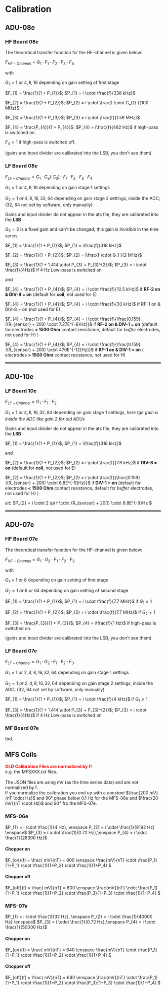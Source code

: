 # Calibration

## ADU-08e

### HF Board 08e

The theoretical transfer function for the HF-channel is given below:

$F_{HF - Channel} = G_{1} \cdot F_{1} \cdot F_{2} \cdot F_{3} \cdot F_{4}$

with

$G_{1} = 1 \ or\  4, 8, 16$  depending on gain setting of first stage


$F_{1} = \frac{1}{1 + P_{1}}$; $P_{1} = i \cdot \frac{f}{338 kHz}$

$F_{2} = \frac{1}{1 + P_{2}}$; $P_{2} = i \cdot \frac{f \cdot G_{1} }{100 MHz}$

$F_{3} = \frac{1}{1 + P_{3}}$; $P_{3} = i \cdot \frac{f}{1.59 MHz}$

$F_{4} = \frac{P_{4}}{1 + P_{4}}$; $P_{4} = i\frac{f}{482 Hz}$
if high-pass is switched on.

$F_{4} = 1$
if high-pass is switched off.  

(gains and input divider are calibrated into the LSB, you don't see them)

### LF Board 08e

$F_{LF - Channel} = G_{1} \cdot G_{2} (\cdot G_{3})  \cdot F_{1} \cdot F_{2} \cdot F_{3} \cdot F_{4}$


$G_{1} = 1 \ or\ 4, 8, 16$ depending on gain stage 1 settings

$G_{2} = 1 \ or\  4, 8, 16, 32, 64$ depending on gain stage 2 settings, inside the ADC; (32, 64 not set by software, only manually)

Gains and input divider do not appear in the ats file, they are calibrated into the **LSB**

$G_{3} = 2$ is a fixed gain and can't be changed; this gain is *invisible* in the time series 

$F_{1} = \frac{1}{1 + P_{1}}$; $P_{1} = i\frac{f}{318 kHz}$

$F_{2} = \frac{1}{1 + P_{2}}$; $P_{2} = i\frac{f \cdot G_1 }{2 MHz}$

$F_{3} = \frac{1}{1 + 1.414 \cdot P_{3} + P_{3}^{2}}$; $P_{3} = i \cdot \frac{f}{4Hz}$
if 4 Hz Low-pass is switched on


and

$F_{4} = \frac{1}{1 + P_{4}}$;
$P_{4} = i \cdot \frac{f}{10.5 kHz}$ if **RF-2 on & DIV-8 = on** (default for **coil**, not used for E)


$F_{4} = \frac{1}{1 + P_{4}}$;
$P_{4} = i \cdot \frac{f}{30 kHz}$ if RF-1 on & DIV-8 = on (not used for E)


$F_{4} = \frac{1}{1 + P_{4}}$;
$P_{4} = i \cdot \frac{f}{\frac{0.159}{(R_{sensor} + 200) \cdot 7.27E^{-9}Hz}}$
if **RF-2 on & DIV-1 = on** (default for electrodes **< 1500 Ohm** contact resistance, default for *buffer* electrodes, not used for H) )


$F_{4} = \frac{1}{1 + P_{4}}$;
$P_{4} = i \cdot \frac{f}{\frac{0.159}{(R_{sensor} + 200) \cdot 470E^{-12}Hz}}$
if **RF-1 on & DIV-1 = on** ( electrodes **> 1500 Ohm** contact resistance, not used for H)

<hr style="height:6px;border-width:0;color:gray;background-color:gray">

## ADU-10e

### LF Board 10e

$F_{LF - Channel} = G_{1}  \cdot F_{1}   \cdot F_{2}$


$G_{1} = 1 \ or\ 4, 8, 16, 32, 64$ depending on gain stage 1 settings, *here tge gain is inside the ADC like gain 2 for old ADUs*


Gains and input divider do not appear in the ats file, they are calibrated into the **LSB**


$F_{1} = \frac{1}{1 + P_{1}}$; $P_{1} = i\frac{f}{318 kHz}$

and

$F_{2} = \frac{1}{1 + P_{2}}$;
$P_{2} = i \cdot \frac{f}{7.8 kHz}$ if **DIV-8 = on** (default for **coil**, not used for E)



$F_{2} = \frac{1}{1 + P_{2}}$;
$P_{2} = i \cdot \frac{f}{\frac{0.159}{(R_{sensor} + 200) \cdot 6.8E^{-9}Hz}}$
if **DIV-1 = on** (default for electrodes **< 1500 Ohm** contact resistance, default for *buffer* electrodes, not used for H) )

alt: $P_{2} = i \cdot 2 \pi f \cdot (R_{sensor} + 200) \cdot 6.8E^{-9}Hz $

<hr style="height:6px;border-width:0;color:gray;background-color:gray">

## ADU-07e

### HF Board 07e

The theoretical transfer function for the HF-channel is given below:

$F_{HF - Channel} = G_{1} \cdot G_{2} \cdot F_{1} \cdot F_{2} \cdot F_{3}$

with

$G_{1} = 1 \ or\ 8$  depending on gain setting of first stage

$G_{2} = 1 \ or\ 8 \ or\ 64$  depending on gain setting of second stage


$F_{1} = \frac{1}{1 + P_{1}}$; $P_{1} = i \cdot \frac{f}{7.7 MHz}$ if $G_1 \ne 1$

$F_{2} = \frac{1}{1 + P_{2}}$; $P_{2} = i \cdot \frac{f}{7.7 MHz}$ if $G_2 \ne 1$

$F_{3} = \frac{P_{3}}{1 + P_{3}}$; $P_{4} = i\frac{f}{1 Hz}$
if high-pass is switched on.

(gains and input divider are calibrated into the LSB, you don't see them)

### LF Board 07e

$F_{LF - Channel} = G_{1} \cdot G_{2} \cdot F_{1} \cdot F_{2} \cdot F_{3}$


$G_{1} = 1 \ or\ 2, 4, 8, 16, 32, 64$ depending on gain stage 1 settings

$G_{2} = 1 \ or\ 2, 4, 8, 16, 32, 64$ depending on gain stage 2 settings, inside the ADC; (32, 64 not set by software, only manually)

$F_{1} = \frac{1}{1 + P_{1}}$; $P_{1} = i \cdot \frac{f}{4 kHz}$ if $G_1 \ne 1$

$F_{3} = \frac{1}{1 + 1.414 \cdot P_{3} + P_{3}^{2}}$; $P_{3} = i \cdot \frac{f}{4Hz}$
if 4 Hz Low-pass is switched on

### MF Board 07e

tbd.

## MFS Coils

<span style="color:red"><b>OLD Calibration Files are normalized by f!</b></span> <br> 
e.g. the MFSXXX.txt files.<br><br>
The JSON files are using mV (as the time series data) and are not normalized by f. <br>
If you normalize the calibration you end up with a *constant* $\frac{200  mV}{nT \cdot Hz}$ and 90° 
phase below 0.1 Hz for the MFS-06e and $\frac{20  mV}{nT \cdot Hz}$ and 90° fro the MFS-07e. <br>

### MFS-06e
$P_{1} = i \cdot \frac{1}{4 Hz}, \enspace P_{2} = i \cdot \frac{1}{8192 Hz} \enspace$
$P_{3} = i \cdot \frac{1}{0.72 Hz},\enspace P_{4} = i \cdot \frac{1}{28300 Hz}$

#### Chopper on
$F_{on}(f) = \frac{ mV}{nT} = 800 \enspace \frac{mV}{nT} \cdot \frac{P_1}{1+P_1} \cdot \frac{1}{1+P_2} \cdot \frac{1}{1+P_4} $

#### Chopper off
$F_{off}(f) = \frac{ mV}{nT} = 800 \enspace \frac{mV}{nT} \cdot \frac{P_1}{1+P_1} \cdot \frac{1}{1+P_2} \cdot \frac{P_3}{1+P_3}  \cdot \frac{1}{1+P_4} $



### MFS-07e
$P_{1} = i \cdot \frac{1}{32 Hz}, \enspace P_{2} = i \cdot \frac{1}{40000 Hz} \enspace$
$P_{3} = i \cdot \frac{1}{0.72 Hz},\enspace P_{4} = i \cdot \frac{1}{50000 Hz}$

#### Chopper on
$F_{on}(f) = \frac{ mV}{nT} = 640 \enspace \frac{mV}{nT} \cdot \frac{P_1}{1+P_1} \cdot \frac{1}{1+P_2} \cdot \frac{1}{1+P_4} $

#### Chopper off
$F_{off}(f) = \frac{ mV}{nT} = 640 \enspace \frac{mV}{nT} \cdot \frac{P_1}{1+P_1} \cdot \frac{1}{1+P_2} \cdot \frac{P_3}{1+P_3}  \cdot \frac{1}{1+P_4} $
